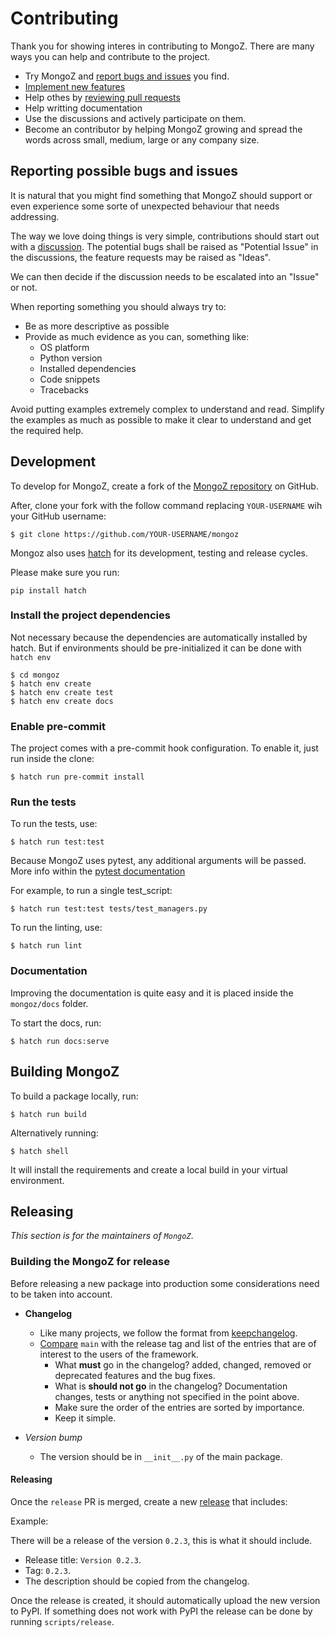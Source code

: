 # Contributing

Thank you for showing interes in contributing to MongoZ. There are many ways you can help and contribute to the
project.

* Try MongoZ and [report bugs and issues](https://github.com/tarsil/mongoz/issues/new) you find.
* [Implement new features](https://github.com/tarsil/mongoz/issues?q=is%3Aissue+is%3Aopen+label%3A%22good+first+issue%22)
* Help othes by [reviewing pull requests](https://github.com/tarsil/mongoz/pulls)
* Help writting documentation
* Use the discussions and actively participate on them.
* Become an contributor by helping MongoZ growing and spread the words across small, medium, large or any company
size.

## Reporting possible bugs and issues

It is natural that you might find something that MongoZ should support or even experience some sorte of unexpected
behaviour that needs addressing.

The way we love doing things is very simple, contributions should start out with a
[discussion](https://github.com/tarsil/mongoz/discussions). The potential bugs shall be raised as "Potential Issue"
in the discussions, the feature requests may be raised as "Ideas".

We can then decide if the discussion needs to be escalated into an "Issue" or not.

When reporting something you should always try to:

* Be as more descriptive as possible
* Provide as much evidence as you can, something like:
    * OS platform
    * Python version
    * Installed dependencies
    * Code snippets
    * Tracebacks

Avoid putting examples extremely complex to understand and read. Simplify the examples as much as possible to make
it clear to understand and get the required help.

## Development

To develop for MongoZ, create a fork of the [MongoZ repository](https://github.com/tarsil/mongoz) on GitHub.

After, clone your fork with the follow command replacing `YOUR-USERNAME` wih your GitHub username:

```shell
$ git clone https://github.com/YOUR-USERNAME/mongoz
```

Mongoz also uses [hatch](https://hatch.pypa.io/latest/) for its development, testing and release
cycles.

Please make sure you run:

```shell
pip install hatch
```

### Install the project dependencies

Not necessary because the dependencies are automatically installed by hatch.
But if environments should be pre-initialized it can be done with `hatch env`

```shell
$ cd mongoz
$ hatch env create
$ hatch env create test
$ hatch env create docs
```

### Enable pre-commit

The project comes with a pre-commit hook configuration. To enable it, just run inside the clone:

```shell
$ hatch run pre-commit install
```

### Run the tests

To run the tests, use:

```shell
$ hatch run test:test
```

Because MongoZ uses pytest, any additional arguments will be passed. More info within the
[pytest documentation](https://docs.pytest.org/en/latest/how-to/usage.html)

For example, to run a single test_script:

```shell
$ hatch run test:test tests/test_managers.py
```

To run the linting, use:

```shell
$ hatch run lint
```

### Documentation

Improving the documentation is quite easy and it is placed inside the `mongoz/docs` folder.

To start the docs, run:

```shell
$ hatch run docs:serve
```

## Building MongoZ

To build a package locally, run:

```shell
$ hatch run build
```

Alternatively running:

```
$ hatch shell
```

It will install the requirements and create a local build in your virtual environment.

## Releasing

*This section is for the maintainers of `MongoZ`*.

### Building the MongoZ for release

Before releasing a new package into production some considerations need to be taken into account.

* **Changelog**
    * Like many projects, we follow the format from [keepchangelog](https://keepachangelog.com/en/1.0.0/).
    * [Compare](https://github.com/tarsil/mongoz/compare/) `main` with the release tag and list of the entries
that are of interest to the users of the framework.
        * What **must** go in the changelog? added, changed, removed or deprecated features and the bug fixes.
        * What is **should not go** in the changelog? Documentation changes, tests or anything not specified in the
point above.
        * Make sure the order of the entries are sorted by importance.
        * Keep it simple.

* *Version bump*
    * The version should be in `__init__.py` of the main package.

#### Releasing

Once the `release` PR is merged, create a new [release](https://github.com/tarsil/mongoz/releases/new)
that includes:

Example:

There will be a release of the version `0.2.3`, this is what it should include.

* Release title: `Version 0.2.3`.
* Tag: `0.2.3`.
* The description should be copied from the changelog.

Once the release is created, it should automatically upload the new version to PyPI. If something
does not work with PyPI the release can be done by running `scripts/release`.
